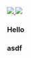 <a href="https://www.instagram.com/hyo__831/" target="_blank">
<img src="https://img.shields.io/badge/instagram-E4405F?style=flat-square&logo=Android&logoColor=white"/>
  
<a href="버튼을 눌렀을 때 이동할 링크" target="_blank">
  <img src="https://img.shields.io/badge/뱃지레이블-배경색?style=뱃지모양&logo=로고&logoColor=로고색상"/></a>

### Hello


### asdf
